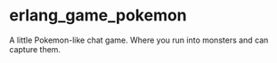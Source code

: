 # erlang_game_pokemon
A little Pokemon-like chat game. Where you run into monsters and can capture them.
